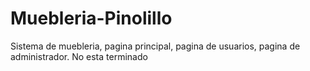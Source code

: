 # Muebleria-Pinolillo
Sistema de muebleria, pagina principal, pagina de usuarios, pagina de administrador. No esta terminado
